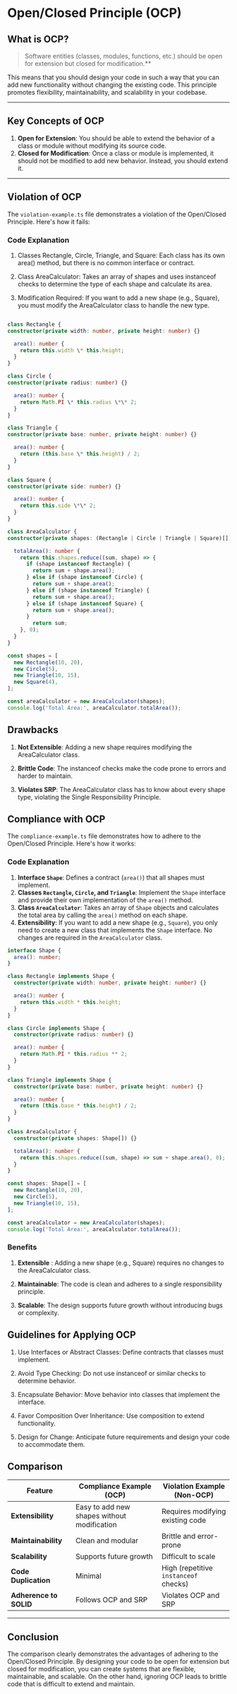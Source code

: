 # Open/Closed Principle (OCP)

## What is OCP?

> Software entities (classes, modules, functions, etc.) should be open for extension but closed for modification.\*\*

This means that you should design your code in such a way that you can add new functionality without changing the existing code. This principle promotes flexibility, maintainability, and scalability in your codebase.

---

## Key Concepts of OCP

1. **Open for Extension**: You should be able to extend the behavior of a class or module without modifying its source code.
2. **Closed for Modification**: Once a class or module is implemented, it should not be modified to add new behavior. Instead, you should extend it.

---

## Violation of OCP

The `violation-example.ts` file demonstrates a violation of the Open/Closed Principle. Here's how it fails:

### Code Explanation

1. Classes Rectangle, Circle, Triangle, and Square: Each class has its own area() method, but there is no common interface or contract.

2. Class AreaCalculator: Takes an array of shapes and uses instanceof checks to determine the type of each shape and calculate its area.

3. Modification Required: If you want to add a new shape (e.g., Square), you must modify the AreaCalculator class to handle the new type.

```typescript

class Rectangle {
constructor(private width: number, private height: number) {}

  area(): number {
    return this.width \* this.height;
  }
}

class Circle {
constructor(private radius: number) {}

  area(): number {
    return Math.PI \* this.radius \*\* 2;
  }
}

class Triangle {
constructor(private base: number, private height: number) {}

  area(): number {
    return (this.base \* this.height) / 2;
  }
}

class Square {
constructor(private side: number) {}

  area(): number {
    return this.side \*\* 2;
  }
}

class AreaCalculator {
constructor(private shapes: (Rectangle | Circle | Triangle | Square)[]) {}

  totalArea(): number {
    return this.shapes.reduce((sum, shape) => {
      if (shape instanceof Rectangle) {
        return sum + shape.area();
      } else if (shape instanceof Circle) {
        return sum + shape.area();
      } else if (shape instanceof Triangle) {
        return sum + shape.area();
      } else if (shape instanceof Square) {
        return sum + shape.area();
      }
        return sum;
    }, 0);
  }
}

const shapes = [
  new Rectangle(10, 20),
  new Circle(5),
  new Triangle(10, 15),
  new Square(4),
];

const areaCalculator = new AreaCalculator(shapes);
console.log('Total Area:', areaCalculator.totalArea());
```

## Drawbacks

1. **Not Extensible**: Adding a new shape requires modifying the AreaCalculator class.

2. **Brittle Code**: The instanceof checks make the code prone to errors and harder to maintain.

3. **Violates SRP**: The AreaCalculator class has to know about every shape type, violating the Single Responsibility Principle.

## Compliance with OCP

The `compliance-example.ts` file demonstrates how to adhere to the Open/Closed Principle. Here's how it works:

### Code Explanation

1. **Interface `Shape`**: Defines a contract (`area()`) that all shapes must implement.
2. **Classes `Rectangle`, `Circle`, and `Triangle`**: Implement the `Shape` interface and provide their own implementation of the `area()` method.
3. **Class `AreaCalculator`**: Takes an array of `Shape` objects and calculates the total area by calling the `area()` method on each shape.
4. **Extensibility**: If you want to add a new shape (e.g., `Square`), you only need to create a new class that implements the `Shape` interface. No changes are required in the `AreaCalculator` class.

```typescript
interface Shape {
  area(): number;
}

class Rectangle implements Shape {
  constructor(private width: number, private height: number) {}

  area(): number {
    return this.width * this.height;
  }
}

class Circle implements Shape {
  constructor(private radius: number) {}

  area(): number {
    return Math.PI * this.radius ** 2;
  }
}

class Triangle implements Shape {
  constructor(private base: number, private height: number) {}

  area(): number {
    return (this.base * this.height) / 2;
  }
}

class AreaCalculator {
  constructor(private shapes: Shape[]) {}

  totalArea(): number {
    return this.shapes.reduce((sum, shape) => sum + shape.area(), 0);
  }
}

const shapes: Shape[] = [
  new Rectangle(10, 20),
  new Circle(5),
  new Triangle(10, 15),
];

const areaCalculator = new AreaCalculator(shapes);
console.log('Total Area:', areaCalculator.totalArea());
```

### Benefits

1. **Extensible** : Adding a new shape (e.g., Square) requires no changes to the AreaCalculator class.

2. **Maintainable**: The code is clean and adheres to a single responsibility principle.

3. **Scalable**: The design supports future growth without introducing bugs or complexity.

## Guidelines for Applying OCP

1. Use Interfaces or Abstract Classes: Define contracts that classes must implement.

2. Avoid Type Checking: Do not use instanceof or similar checks to determine behavior.

3. Encapsulate Behavior: Move behavior into classes that implement the interface.

4. Favor Composition Over Inheritance: Use composition to extend functionality.

5. Design for Change: Anticipate future requirements and design your code to accommodate them.

## Comparison

| Feature                | Compliance Example (OCP)                    | Violation Example (Non-OCP)           |
| ---------------------- | ------------------------------------------- | ------------------------------------- |
| **Extensibility**      | Easy to add new shapes without modification | Requires modifying existing code      |
| **Maintainability**    | Clean and modular                           | Brittle and error-prone               |
| **Scalability**        | Supports future growth                      | Difficult to scale                    |
| **Code Duplication**   | Minimal                                     | High (repetitive `instanceof` checks) |
| **Adherence to SOLID** | Follows OCP and SRP                         | Violates OCP and SRP                  |

---

## Conclusion

The comparison clearly demonstrates the advantages of adhering to the Open/Closed Principle. By designing your code to be open for extension but closed for modification, you can create systems that are flexible, maintainable, and scalable. On the other hand, ignoring OCP leads to brittle code that is difficult to extend and maintain.
